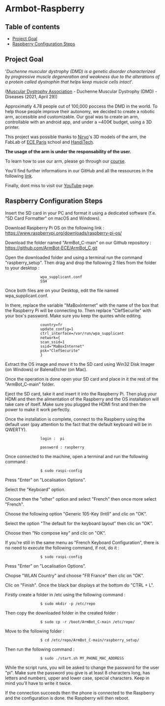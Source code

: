 # Armbot-Raspberry

## Table of contents
* [Project Goal](#project-goal)
* [Raspberry Configuration Steps](#raspberry-configuration-steps)

## Project Goal

'*Duchenne muscular dystrophy (DMD) is a genetic disorder characterized by progressive muscle degeneration and weakness due to the alterations of a protein called dystrophin that helps keep muscle cells intact*'. 

([Muscular Dystrophy Association](https://www.mda.org/disease/duchenne-muscular-dystrophy) - Duchenne Muscular Dystrophy (DMD) - Diseases (2021, April 29))

Approximatly 4.78 people out of 100,000 poccess the DMD in the world. To help those people improve their autonomy, we decided to create a robotic arm, accessible and customizable. Our goal was to create an arm, controllable with an android app, and under a ~400€ budget, using a 3D printer. 

This project was possible thanks to [Niryo](https://niryo.com/fr/)'s 3D models of the arm, the FabLab of [ECE Paris](https://www.ece.fr/) school and [HandiTech](https://handitech-france.fr/).

**The usage of the arm is under the responsability of the user.**

To learn how to use our arm, please go through our [course](https://rise.articulate.com/share/YxWGhuafWEo22Ty-tBzGM7W94fOSDhKb#/).

You'll find further informations in our GitHub and all the ressources in the following [link](https://drive.google.com/drive/folders/1EEAC_9meE7mFTIsfq7AG75mwahTAs3Wy?usp=sharing).

Finally, dont miss to visit our [YouTube](https://www.youtube.com/channel/UCcuagSu5sPNIdyUf5VJzb_w) page.


## Raspberry Configuration Steps

Insert the SD card in your PC and format it using a dedicated software (f.e. "SD Card Formatter" on macOS and Windows).

Download Raspberry Pi OS on the following link :
https://www.raspberrypi.org/downloads/raspberry-pi-os/

Download the folder named "ArmBot_C-main" on our Github repository :
https://github.com/ArmBot-ECE/ArmBot_C.git 

Open the downloaded folder and using a terminal run the command "raspberry_setup". Then drag and drop the following 2 files from the folder to your desktop :

					wpa_supplicant.conf
					SSH

Once both files are on your Desktop, edit the file named wpa_supplicant.conf.

In there, replace the variable "MaBoxInternet" with the name of the box that the Raspberry Pi will be connecting to. Then replace "ClefSecurite" with your box's password. Make sure you keep the quotes while editing.

					country=fr
					update_config=1
					ctrl_interface=/var/run/wpa_supplicant
					network={
					scan_ssid=1
					ssid="MaBoxInternet"
					psk="ClefSecurite"
					}

Extract the OS image and move it to the SD card using Win32 Disk Imager (on Windows) or BalenaEtcher (on Mac).

Once the operation is done open your SD card and place in it the rest of the "ArmBot_C-main" folder.

Eject the SD card, take it and insert it into the Raspberry Pi. Then plug your HDMI and then the alimentation of the Raspberry and the OS installation will take care of itself. Make sure you plugged the HDMI first and then the power to make it work perfectly.

Once the installation is complete, connect to the Raspberry using the default user (pay attention to the fact that the default keyboard will be in QWERTY).

					login :  pi

					password : raspberry

Once connected to the machine, open a terminal and run the following command :
				
					$ sudo raspi-config 

Press "Enter" on "Localisation Options". 

Select the "Keyboard" option.

Choose then the "other" option and select "French" then once more select "French".

Choose the following option "Generic 105-Key (Intl)" and clic on "OK".

Select the option "The default for the keyboard layout" then clic on "OK".

Choose then "No compose key" and clic on "OK".


If you're still in the same menu as "French Keyboard Configuration", there is no need to execute the following command, if not, do it :

					$ sudo raspi-config 

Press "Enter" on "Localisation Options".

Chopse "WLAN Country" and choose "FR France" then clic on "OK".

Clic on "Finish". Once the black bar displays at the bottom do "CTRL + L".

Firstly create a folder in /etc using the following command :

					$ sudo mkdir -p /etc/repo

Then copy the downloaded folder in the created folder :

					$ sudo cp -r /boot/ArmBot_C-main /etc/repo/

 Move to the following folder :

					$ cd /etc/repo/ArmBot_C-main/raspberry_setup/

Then run the following command :

					$ sudo ./start.sh MY_PHONE_MAC_ADDRESS

While the script runs, you will be asked to change the password for the user "pi". Make sure the password you give is at least 8 characters long, has letters and numbers, upper and lower case, special characters. Keep in mind you'll have to write it twice.

If the connection succeeds then the phone is connected to the Raspberry and the configuration is done. the Raspberry will then reboot.
